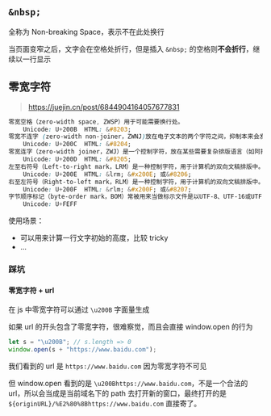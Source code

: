 ## `&nbsp;`

全称为 Non-breaking Space，表示不在此处换行

当页面变窄之后，文字会在空格处折行，但是插入 `&nbsp;` 的空格则**不会折行**，继续以一行显示

## 零宽字符

> https://juejin.cn/post/6844904164057677831

```css
零宽空格（zero-width space, ZWSP）用于可能需要换行处。
    Unicode: U+200B  HTML: &#8203;
零宽不连字 (zero-width non-joiner，ZWNJ)放在电子文本的两个字符之间，抑制本来会发生的连字，而是以这两个字符原本的字形来绘制。
    Unicode: U+200C  HTML: &#8204;
零宽连字（zero-width joiner，ZWJ）是一个控制字符，放在某些需要复杂排版语言（如阿拉伯语、印地语）的两个字符之间，使得这两个本不会发生连字的字符产生了连字效果。
    Unicode: U+200D  HTML: &#8205;
左至右符号（Left-to-right mark，LRM）是一种控制字符，用于计算机的双向文稿排版中。
    Unicode: U+200E  HTML: &lrm; &#x200E; 或&#8206;
右至左符号（Right-to-left mark，RLM）是一种控制字符，用于计算机的双向文稿排版中。
    Unicode: U+200F  HTML: &rlm; &#x200F; 或&#8207;
字节顺序标记（byte-order mark，BOM）常被用来当做标示文件是以UTF-8、UTF-16或UTF-32编码的标记。
    Unicode: U+FEFF
```

使用场景：

- 可以用来计算一行文字初始的高度，比较 tricky
- ...

### 踩坑

#### 零宽字符 + url

在 js 中零宽字符可以通过 `\u200B` 字面量生成

如果 url 的开头包含了零宽字符，很难察觉，而且会直接 window.open 的行为

```javascript
let s = "\u200B"; // s.length => 0
window.open(s + "https://www.baidu.com");
```

我们看到的 url 是 `https://www.baidu.com` 因为零宽字符不可见

但 window.open 看到的是 `\u200Bhttps://www.baidu.com`，不是一个合法的 url，所以会当成是当前域名下的 path 去打开新的窗口，最终打开的是 `${originURL}/%E2%80%8Bhttps://www.baidu.com` 直接寄了。
